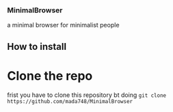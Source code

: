 ### MinimalBrowser
a minimal browser for minimalist people
## How to install
# Clone the repo
frist you have to clone this repository bt doing
```git clone https://github.com/mada748/MinimalBrowser```
